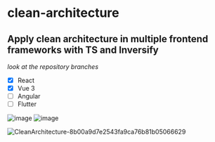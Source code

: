 # clean-architecture

## Apply clean architecture in multiple frontend frameworks with TS and Inversify

*look at the repository branches*

- [x] React
- [x] Vue 3
- [ ] Angular
- [ ] Flutter

![image](https://user-images.githubusercontent.com/28877837/116017275-c7f90d80-a604-11eb-950c-443a6e46842b.png)
![image](https://user-images.githubusercontent.com/28877837/116017362-0098e700-a605-11eb-9398-f79949e5e629.png)

![CleanArchitecture-8b00a9d7e2543fa9ca76b81b05066629](https://user-images.githubusercontent.com/28877837/111178706-6a8b8e80-8579-11eb-9259-daf511791b6d.jpg)
